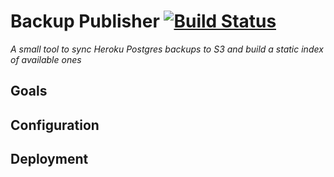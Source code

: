 # Backup Publisher [![Build Status](https://travis-ci.org/rubytoolbox/backup_publisher.svg?branch=master)](https://travis-ci.org/rubytoolbox/backup_publisher)

*A small tool to sync Heroku Postgres backups to S3 and build a static index of available ones*

## Goals

## Configuration

## Deployment
